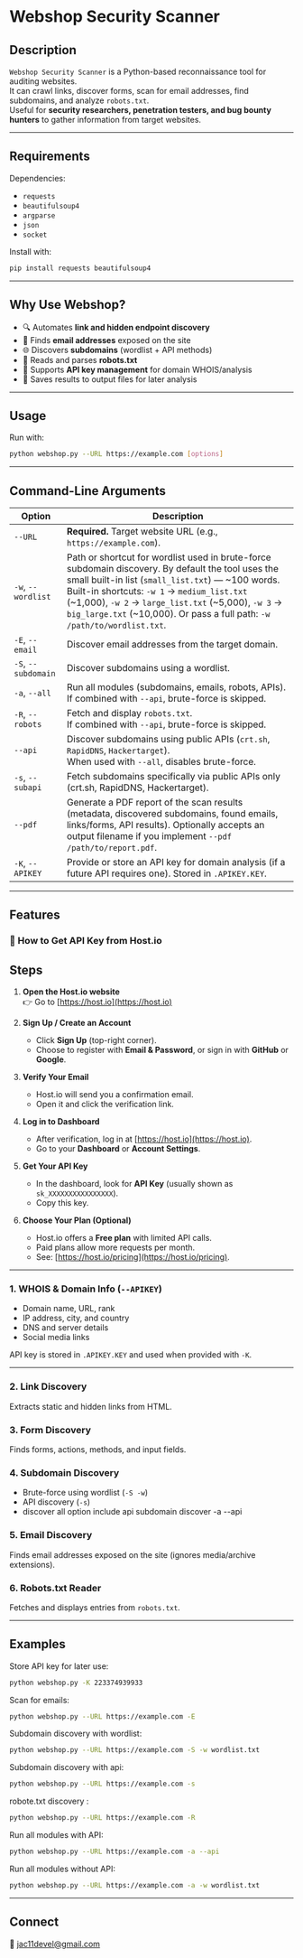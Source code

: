 # Webshop Security Scanner

## Description
`Webshop Security Scanner` is a Python-based reconnaissance tool for auditing websites.  
It can crawl links, discover forms, scan for email addresses, find subdomains, and analyze `robots.txt`.  
Useful for **security researchers, penetration testers, and bug bounty hunters** to gather information from target websites.

---

## Requirements

Dependencies:

- `requests`
- `beautifulsoup4`
- `argparse`
- `json`
- `socket`

Install with:

```bash
pip install requests beautifulsoup4
```

---

## Why Use Webshop?
- 🔍 Automates **link and hidden endpoint discovery**  
- 📨 Finds **email addresses** exposed on the site  
- 🌐 Discovers **subdomains** (wordlist + API methods)  
- 🤖 Reads and parses **robots.txt**  
- 🔑 Supports **API key management** for domain WHOIS/analysis  
- 📂 Saves results to output files for later analysis  

---

## Usage

Run with:

```bash
python webshop.py --URL https://example.com [options]
```

---

## Command-Line Arguments
| Option              | Description                                                           |
|---------------------|-----------------------------------------------------------------------|
| `--URL`             | **Required.** Target website URL (e.g., `https://example.com`).       |
| `-w`, `--wordlist`  | Path or shortcut for wordlist used in brute-force subdomain discovery. By default the tool uses the small built-in list (`small_list.txt`) — ~100 words. Built-in shortcuts: `-w 1` → `medium_list.txt` (~1,000), `-w 2` → `large_list.txt` (~5,000), `-w 3` → `big_large.txt` (~10,000). Or pass a full path: `-w /path/to/wordlist.txt`. |
| `-E`, `--email`     | Discover email addresses from the target domain.                      |
| `-S`, `--subdomain` | Discover subdomains using a wordlist.                                 |
| `-a`, `--all`       | Run all modules (subdomains, emails, robots, APIs). <br>If combined with `--api`, brute-force is skipped. |
| `-R`, `--robots`    | Fetch and display `robots.txt`. <br>If combined with `--api`, brute-force is skipped. |
| `--api`             | Discover subdomains using public APIs (`crt.sh`, `RapidDNS`, `Hackertarget`). <br>When used with `--all`, disables brute-force. |
| `-s`, `--subapi`    | Fetch subdomains specifically via public APIs only (crt.sh, RapidDNS, Hackertarget). |
| `--pdf`             | Generate a PDF report of the scan results (metadata, discovered subdomains, found emails, links/forms, API results). Optionally accepts an output filename if you implement `--pdf /path/to/report.pdf`. |
| `-K`, `--APIKEY`    | Provide or store an API key for domain analysis (if a future API requires one). Stored in `.APIKEY.KEY`. |

---

## Features
###  🔑 How to Get API Key from Host.io

## Steps

1. **Open the Host.io website**  
   👉 Go to [https://host.io](https://host.io)

2. **Sign Up / Create an Account**  
   - Click **Sign Up** (top-right corner).  
   - Choose to register with **Email & Password**, or sign in with **GitHub** or **Google**.  

3. **Verify Your Email**  
   - Host.io will send you a confirmation email.  
   - Open it and click the verification link.  

4. **Log in to Dashboard**  
   - After verification, log in at [https://host.io](https://host.io).  
   - Go to your **Dashboard** or **Account Settings**.  

5. **Get Your API Key**  
   - In the dashboard, look for **API Key** (usually shown as `sk_XXXXXXXXXXXXXXXX`).  
   - Copy this key.  

6. **Choose Your Plan (Optional)**  
   - Host.io offers a **Free plan** with limited API calls.  
   - Paid plans allow more requests per month.  
   - See: [https://host.io/pricing](https://host.io/pricing).  

---

### 1. WHOIS & Domain Info (`--APIKEY`)
- Domain name, URL, rank  
- IP address, city, and country  
- DNS and server details  
- Social media links  

API key is stored in `.APIKEY.KEY` and used when provided with `-K`.

---

### 2. Link Discovery
Extracts static and hidden links from HTML.

### 3. Form Discovery
Finds forms, actions, methods, and input fields.

### 4. Subdomain Discovery
- Brute-force using wordlist (`-S -w`)  
- API discovery (`-s`)
- discover all option include api subdomain discover -a --api

### 5. Email Discovery
Finds email addresses exposed on the site (ignores media/archive extensions).

### 6. Robots.txt Reader
Fetches and displays entries from `robots.txt`.

---

## Examples

Store API key for later use:
```bash
python webshop.py -K 223374939933
```
Scan for emails:
```bash
python webshop.py --URL https://example.com -E
```

Subdomain discovery with wordlist:
```bash
python webshop.py --URL https://example.com -S -w wordlist.txt
```


Subdomain discovery with api:
```bash
python webshop.py --URL https://example.com -s 
```


robote.txt  discovery :
```bash
python webshop.py --URL https://example.com -R
```


Run all modules with API:
```bash
python webshop.py --URL https://example.com -a --api
```

Run all modules without API:
```bash
python webshop.py --URL https://example.com -a -w wordlist.txt
```

---

## Connect
📧 jac11devel@gmail.com
